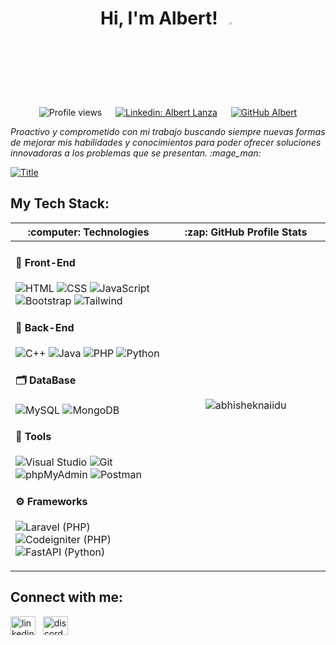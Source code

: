 <h1 align="center">Hi, I'm Albert! &nbsp;<img src="https://media.giphy.com/media/hvRJCLFzcasrR4ia7z/giphy.gif" width="3%"></h1>
<div align="center">
  
![Profile views](https://komarev.com/ghpvc/?username=AlbertLnz&label=Profile%20views&color=0e75b6&style=flat)
&emsp; [![Linkedin: Albert Lanza](https://img.shields.io/badge/-Albert_Lanza-blue?style=flat-square&logo=Linkedin&logoColor=white&link=https://linkedin.com/in/albert-lanza-rio)](https://www.linkedin.com/in/albert-lanza-rio/)
&emsp; [![GitHub Albert](https://img.shields.io/github/followers/AlbertLnz?label=follow&style=social)](https://github.com/AlbertLnz)
</div>

<p><i>Proactivo y comprometido con mi trabajo buscando siempre nuevas formas de mejorar mis habilidades y conocimientos para poder ofrecer soluciones innovadoras a los problemas que se presentan. :mage_man:</i></p>
<a href="https://github.com/AlbertLnz"><img src="https://readme-typing-svg.demolab.com?font=Roboto+Slab&weight=700&size=24&duration=4000&pause=100&color=31ABE0&multiline=true&repeat=false&width=435&height=75&lines=Full+Stack+web+developer;Always+learning+new+things!😄" alt="Title" /></a>

  <h2 align="left">My Tech Stack:</h2>
<table>
  <thead>
    <tr>
      <th width="500px"><b>:computer: Technologies</b></th>
      <th width="500px"><b>:zap: GitHub Profile Stats</b></th>
    </tr>
  </thead>
  
  <tbody>
  <tr width="600px">
      <td>

  <h4>🎨 Front-End</h4>
  
  ![HTML](https://img.shields.io/badge/-HTML-%23E44D27?style=flat-square&logo=html5&logoColor=ffffff)
  ![CSS](https://img.shields.io/badge/-CSS-%231572B6?style=flat-square&logo=css3)
  ![JavaScript](https://img.shields.io/badge/JavaScript-%23F7DF1E.svg?style=flat-square&logo=javascript&logoColor=black)
  ![Bootstrap](https://img.shields.io/badge/-Bootstrap-%23F7DF1C?style=flat-square&logo=bootstrap&logoColor=white&labelColor=%236f2bf4&color=%236f2bf4)
  ![Tailwind](https://img.shields.io/badge/-Tailwind-%23F7DF1C?style=flat-square&logo=tailwind-css&logoColor=white&labelColor=%2338bdf8&color=%2338bdf8)

  <h4>👾 Back-End</h4>

  ![C++](https://img.shields.io/badge/-C++-%23F7DF1C?style=flat-square&logo=c%2B%2B&logoColor=white&labelColor=%23004488&color=%23004488)
  ![Java](https://img.shields.io/badge/-Java-%23F7DF1C?style=flat-square&logo=openjdk&logoColor=white&labelColor=%23e61d22&color=%23e61d22)
  ![PHP](https://img.shields.io/badge/-PHP-%23F7DF1C?style=flat-square&logo=php&logoColor=white&labelColor=%234f5b93&color=%234f5b93)
  ![Python](https://img.shields.io/badge/-Python-%23F7DF1C?style=flat-square&logo=python&logoColor=ffd949&labelColor=%23234c6e&color=%23234c6e)

  <h4>🗂️ DataBase</h4>
  
  ![MySQL](https://img.shields.io/badge/-MySQL-%23F7DF1C?style=flat-square&logo=MySQL&logoColor=white&labelColor=%233e6e93&color=%233e6e93)
  ![MongoDB](https://img.shields.io/badge/-MongoDB-%23F7DF1C?style=flat-square&logo=mongodb&logoColor=white&labelColor=%23MongoDB&color=%23MongoDB)

  <h4>🧰 Tools</h4>

  ![Visual Studio](https://img.shields.io/badge/-Visual_Studio-%23F7DF1C?style=flat-square&logo=visual-studio-code&logoColor=white&labelColor=%235c2d91&color=%235c2d91)
  ![Git](https://img.shields.io/badge/-Git-%23F7DF1C?style=flat-square&logo=git&logoColor=white&labelColor=%23f54d27&color=%23f54d27)
  ![phpMyAdmin](https://img.shields.io/badge/-PHPMyAdmin-%23F7DF1C?style=flat-square&logo=phpMyAdmin&logoColor=f8a627&labelColor=%23212529&color=%23212529)
  ![Postman](https://img.shields.io/badge/-Postman-%23F7DF1C?style=flat-square&logo=postman&logoColor=white&labelColor=%23ff6c37&color=%23ff6c37)

  <h4>⚙️ Frameworks</h4>

  ![Laravel (PHP)](https://img.shields.io/badge/-Laravel_[PHP]-%23F7DF1C?style=flat-square&logo=laravel&logoColor=white&labelColor=%23f72618&color=%23f72618)
  ![Codeigniter (PHP)](https://img.shields.io/badge/-Codeigniter_[PHP]-%23F7DF1C?style=flat-square&logo=codeIgniter&logoColor=white&labelColor=%23dd4814&color=%23dd4814)
  ![FastAPI (Python)](https://img.shields.io/badge/-FastAPI_[Python]-%23F7DF1C?style=flat-square&logo=fastapi&logoColor=009485&labelColor=%232e303e&color=%232e303e)

  </td>

<td>
  <p align="center"> <img src="https://github-readme-stats.vercel.app/api?username=albertlnz&show_icons=true&theme=gotham" alt="abhisheknaiidu" />
</td>
  </tr>

  </tbody>
</table>


<h2 align="left">Connect with me:</h2>
<p align="left">
  <a href="https://es.linkedin.com/in/albert-lanza-rio"><img align="center" src="https://raw.githubusercontent.com/rahuldkjain/github-profile-readme-generator/master/src/images/icons/Social/linked-in-alt.svg" alt="linkedin_albert_lanza_rio" height="30" width="40" /></a> &nbsp;
  <a href="https://discord.com/users/818193746872762388"><img align="center" src="https://www.svgrepo.com/show/353655/discord-icon.svg" alt="discord_albert_lnz" height="30" width="40" /></a>
</p>

<!-- Icons1 : https://dev.to/envoy_/150-badges-for-github-pnk -->
<!-- Icons2 : https://ileriayo.github.io/markdown-badges/ -->
<!-- All Icons: https://github.com/progfay/shields-with-icon/blob/master/README.md?plain=1 -->
<!-- Emojis: https://github.com/ikatyang/emoji-cheat-sheet/blob/master/README.md -->
